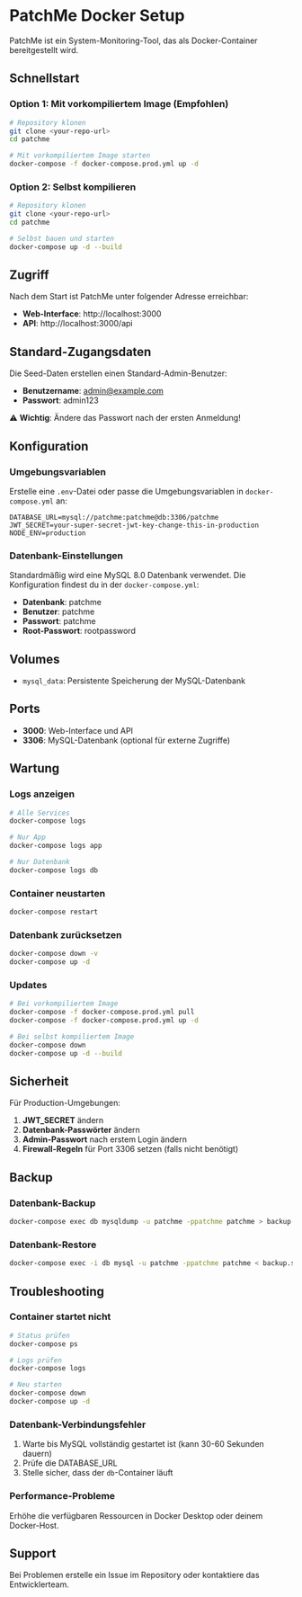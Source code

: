# PatchMe Docker Setup

PatchMe ist ein System-Monitoring-Tool, das als Docker-Container bereitgestellt wird.

## Schnellstart

### Option 1: Mit vorkompiliertem Image (Empfohlen)

```bash
# Repository klonen
git clone <your-repo-url>
cd patchme

# Mit vorkompiliertem Image starten
docker-compose -f docker-compose.prod.yml up -d
```

### Option 2: Selbst kompilieren

```bash
# Repository klonen
git clone <your-repo-url>
cd patchme

# Selbst bauen und starten
docker-compose up -d --build
```

## Zugriff

Nach dem Start ist PatchMe unter folgender Adresse erreichbar:
- **Web-Interface**: http://localhost:3000
- **API**: http://localhost:3000/api

## Standard-Zugangsdaten

Die Seed-Daten erstellen einen Standard-Admin-Benutzer:
- **Benutzername**: admin@example.com
- **Passwort**: admin123

⚠️ **Wichtig**: Ändere das Passwort nach der ersten Anmeldung!

## Konfiguration

### Umgebungsvariablen

Erstelle eine `.env`-Datei oder passe die Umgebungsvariablen in `docker-compose.yml` an:

```env
DATABASE_URL=mysql://patchme:patchme@db:3306/patchme
JWT_SECRET=your-super-secret-jwt-key-change-this-in-production
NODE_ENV=production
```

### Datenbank-Einstellungen

Standardmäßig wird eine MySQL 8.0 Datenbank verwendet. Die Konfiguration findest du in der `docker-compose.yml`:

- **Datenbank**: patchme
- **Benutzer**: patchme
- **Passwort**: patchme
- **Root-Passwort**: rootpassword

## Volumes

- `mysql_data`: Persistente Speicherung der MySQL-Datenbank

## Ports

- **3000**: Web-Interface und API
- **3306**: MySQL-Datenbank (optional für externe Zugriffe)

## Wartung

### Logs anzeigen

```bash
# Alle Services
docker-compose logs

# Nur App
docker-compose logs app

# Nur Datenbank
docker-compose logs db
```

### Container neustarten

```bash
docker-compose restart
```

### Datenbank zurücksetzen

```bash
docker-compose down -v
docker-compose up -d
```

### Updates

```bash
# Bei vorkompiliertem Image
docker-compose -f docker-compose.prod.yml pull
docker-compose -f docker-compose.prod.yml up -d

# Bei selbst kompiliertem Image
docker-compose down
docker-compose up -d --build
```

## Sicherheit

Für Production-Umgebungen:

1. **JWT_SECRET** ändern
2. **Datenbank-Passwörter** ändern
3. **Admin-Passwort** nach erstem Login ändern
4. **Firewall-Regeln** für Port 3306 setzen (falls nicht benötigt)

## Backup

### Datenbank-Backup

```bash
docker-compose exec db mysqldump -u patchme -ppatchme patchme > backup.sql
```

### Datenbank-Restore

```bash
docker-compose exec -i db mysql -u patchme -ppatchme patchme < backup.sql
```

## Troubleshooting

### Container startet nicht

```bash
# Status prüfen
docker-compose ps

# Logs prüfen
docker-compose logs

# Neu starten
docker-compose down
docker-compose up -d
```

### Datenbank-Verbindungsfehler

1. Warte bis MySQL vollständig gestartet ist (kann 30-60 Sekunden dauern)
2. Prüfe die DATABASE_URL
3. Stelle sicher, dass der `db`-Container läuft

### Performance-Probleme

Erhöhe die verfügbaren Ressourcen in Docker Desktop oder deinem Docker-Host.

## Support

Bei Problemen erstelle ein Issue im Repository oder kontaktiere das Entwicklerteam.